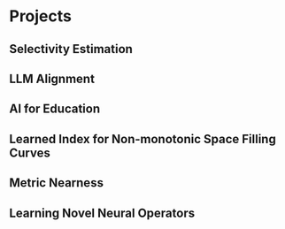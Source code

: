 # Projects

## Selectivity Estimation

## LLM Alignment

## AI for Education

## Learned Index for Non-monotonic Space Filling Curves

## Metric Nearness

## Learning Novel Neural Operators



